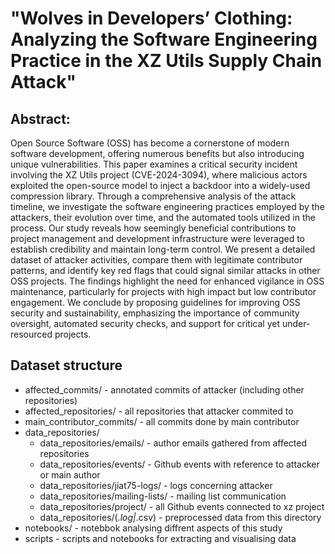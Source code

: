 # "Wolves in Developers’ Clothing: Analyzing the Software Engineering Practice in the XZ Utils Supply Chain Attack"

## Abstract: 
Open Source Software (OSS) has become a cornerstone of modern software development, offering numerous benefits but also introducing unique vulnerabilities. This paper examines a critical security incident involving the XZ Utils project (CVE-2024-3094), where malicious actors exploited the open-source model to inject a backdoor into a widely-used compression library. Through a comprehensive analysis of the attack timeline, we investigate the software engineering practices employed by the attackers, their evolution over time, and the automated tools utilized in the process. Our study reveals how seemingly beneficial contributions to project management and development infrastructure were leveraged to establish credibility and maintain long-term control. We present a detailed dataset of attacker activities, compare them with legitimate contributor patterns, and identify key red flags that could signal similar attacks in other OSS projects. The findings highlight the need for enhanced vigilance in OSS maintenance, particularly for projects with high impact but low contributor engagement. We conclude by proposing guidelines for improving OSS security and sustainability, emphasizing the importance of community oversight, automated security checks, and support for critical yet under-resourced projects.

## Dataset structure

* affected_commits/ - annotated commits of attacker (including other repositories)
* affected_repositories/ - all repositories that attacker commited to
* main_contributor_commits/ - all commits done by main contributor 
* data_repositories/
    * data_repositories/emails/ - author emails gathered from affected repositories
    * data_repositories/events/ - Github events with reference to attacker or main author
    * data_repositories/jiat75-logs/ - logs concerning attacker
    * data_repositories/mailing-lists/ - mailing list communication
    * data_repositories/project/ - all Github events connected to xz project
    * data_repositories/(*.log|*.csv) - preprocessed data from this directory
* notebooks/ - notebbok analysing diffrent aspects of this study
* scripts - scripts and notebooks for extracting and visualising data
